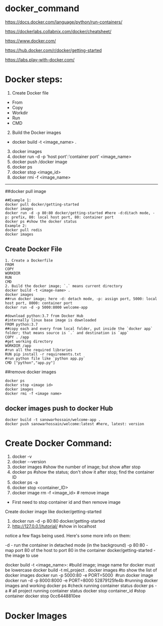 # docker_command

https://docs.docker.com/language/python/run-containers/

https://dockerlabs.collabnix.com/docker/cheatsheet/

https://www.docker.com/

https://hub.docker.com/r/docker/getting-started

https://labs.play-with-docker.com/

# Docker steps:
1. Create Docker file
- From
- Copy
- Workdir
- Run
- CMD
2. Build the Docker images
- docker build -t <image_name> .
3. docker images
4. docker run -d -p 'host port':'container port' <image_name>
5. docker push <username>/docker image
6. docker ps
7. docker stop <image_id>
8. docker rmi -f <image_name>
---------------------------------------------------------------------------------------------------------------------------------------------
  

##docker pull image
```
##Example 1:
docker pull docker/getting-started
docker images
docker run -d -p 80:80 docker/getting-started #here -d:ditach mode, -p: prefix, 80: local host port, 80: container port
docker ps #show the docker status
Example 2: 
docker pull redis
docker images
```
## Create Docker File
```
1. Create a Dockerfile
FROM
COPY
WORKDIR
RUN
CMD
2. Build the docker image; `.` means current directory
docker build -t <image-name> .
docker images
##run docker image; here -d: detach mode, -p: assign port, 5000: local host port, 8000: container port
docker run -d -p 5000:8000 welcome-app
```
```
#download python:3.7 from Docker Hub
#internally linux base image is downloaded
FROM python:3.7
##copy each and every from local folder, put inside the `docker app` folder; that means source is `.` and destination is `app`
COPY . /app
#get working directory
WORKDIR /app
#run all the required libraries
RUN pip install -r requirements.txt
#run python file like `python app.py`
CMD ["python","app.py"]
```
##remove docker images
```
docker ps
docker stop <image id>
docker images
docker rmi -f <image name>
```
## docker images push to docker Hub
```
docker build -t sanowarhossain/welcome-app .
docker push sanowarhossain/welcome:latest #here, latest: version
```


# Create Docker Command: 
1. docker -v
2. docker --version
3. docker images #show the number of image; but show after stop
4. docker ps #show the status; don't show it after stop; find the container ID
5. docker ps -a
6. docker stop <container_ID>
7. docker image rm -f <image_id> # remove image 

* First need to stop container id and then remove image

Create docker image like docker/getting-started
1. docker run -d -p 80:80 docker/getting-started
2. http://127.0.0.1/tutorial/ #show in localhost

notice a few flags being used. Here's some more info on them:

-d - run the container in detached mode (in the background)
-p 80:80 - map port 80 of the host to port 80 in the container
docker/getting-started - the image to use


docker build -t <image_name>:<tagname> #build image; image name for docker must be lowercase
docker build -t ml_project .
docker images #to show the list of docker images
docker run -p 5000:80 -e PORT=5000 <image id> #run docker image
docker run -d -p 8000:8000 -e PORT=8000 52879125fe4b #running docker images and working
docker ps #check running container status
docker ps -a # all project running container status
docker stop container_id #stop container
docker stop 0cc6448810ee


# Docker Images
